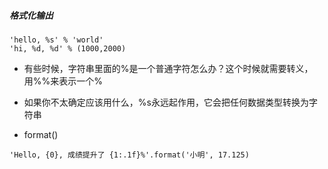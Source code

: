 ##### 格式化输出
```
'hello, %s' % 'world'
'hi, %d, %d' % (1000,2000)
```

- 有些时候，字符串里面的%是一个普通字符怎么办？这个时候就需要转义，用%%来表示一个%

- 如果你不太确定应该用什么，%s永远起作用，它会把任何数据类型转换为字符串

- format()
```
'Hello, {0}, 成绩提升了 {1:.1f}%'.format('小明', 17.125)
```

